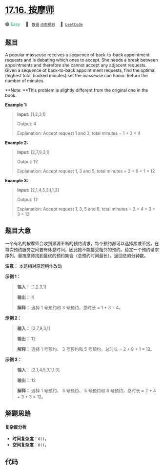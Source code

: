 # [17.16. 按摩师](https://leetcode.cn/problems/the-masseuse-lcci)

🟢 <font color=#15bd66>Easy</font>&emsp; 🔖&ensp; [`数组`](/tag/array.md) [`动态规划`](/tag/dynamic-programming.md)&emsp; 🔗&ensp;[`LeetCode`](https://leetcode.cn/problems/the-masseuse-lcci)

## 题目

A popular masseuse receives a sequence of back-to-back appointment requests
and is debating which ones to accept. She needs a break between appointments
and therefore she cannot accept any adjacent requests. Given a sequence of
back-to-back appoint­ ment requests, find the optimal (highest total booked
minutes) set the masseuse can honor. Return the number of minutes.

**Note:  **This problem is slightly different from the original one in the
book.



**Example 1:**

> 
> 
> 
> 
> 
> **Input:** [1,2,3,1]
> 
> Output: 4
> 
> Explanation: Accept request 1 and 3, total minutes = 1 + 3 = 4

**Example 2:**

> 
> 
> 
> 
> 
> **Input:** [2,7,9,3,1]
> 
> Output: 12
> 
> Explanation: Accept request 1, 3 and 5, total minutes = 2 + 9 + 1 = 12

**Example 3:**

> 
> 
> 
> 
> 
> **Input:** [2,1,4,5,3,1,1,3]
> 
> Output: 12
> 
> Explanation: Accept request 1, 3, 5 and 8, total minutes = 2 + 4 + 3 + 3 = 12
> 
> 


## 题目大意

一个有名的按摩师会收到源源不断的预约请求，每个预约都可以选择接或不接。在每次预约服务之间要有休息时间，因此她不能接受相邻的预约。给定一个预约请求序列，替按摩师找到最优的预约集合（总预约时间最长），返回总的分钟数。

**注意：** 本题相对原题稍作改动



**示例 1：**

> 
> 
> 
> 
> 
> **输入：** [1,2,3,1]
> 
> **输出：** 4
> 
> **解释：** 选择 1 号预约和 3 号预约，总时长 = 1 + 3 = 4。
> 
> 

**示例 2：**

> 
> 
> 
> 
> 
> **输入：** [2,7,9,3,1]
> 
> **输出：** 12
> 
> **解释：** 选择 1 号预约、 3 号预约和 5 号预约，总时长 = 2 + 9 + 1 = 12。
> 
> 

**示例 3：**

> 
> 
> 
> 
> 
> **输入：** [2,1,4,5,3,1,1,3]
> 
> **输出：** 12
> 
> **解释：** 选择 1 号预约、 3 号预约、 5 号预约和 8 号预约，总时长 = 2 + 4 + 3 + 3 = 12。
> 
> 


## 解题思路

#### 复杂度分析

- **时间复杂度**：`O()`，
- **空间复杂度**：`O()`，

## 代码

```javascript

```